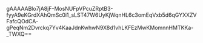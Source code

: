 gAAAAABlo7jA8jF-MosNUFpVPcuZRptB3-fyyA9eKGrdXAhQmSc0i1_sLST47W6UyKjWqnHL6c3omEqVxb5d6qGYXXZVFafcQOdCA-gPeqNm2Dvrckq7Yv4KaaJdnKwhwN9X8d1vhLKFEzMwKMomnnHMTKKa-_TWXQ==